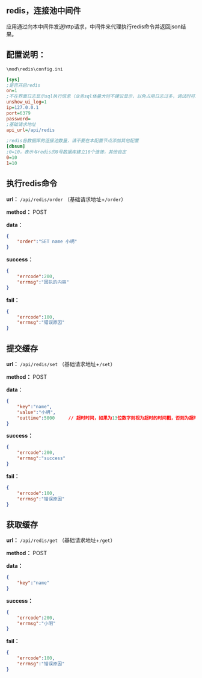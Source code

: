 ## redis，连接池中间件

应用通过向本中间件发送http请求，中间件来代理执行redis命令并返回json结果。



## 配置说明：

`\mod\redis\config.ini`

```ini
[sys]
;是否开启redis
on=1
;不在界面日志显示sql执行信息（业务sql体量大时不建议显示，以免占用日志过多，调试时可通过命令临时显示sql日志或在日志文件查看）
unshow_ui_log=1
ip=127.0.0.1
port=6379           
password=
;基础请求地址
api_url=/api/redis

;redis各数据库的连接池数量，请不要在本配置节点添加其他配置
[dbsum]
;0=10，表示与redis的0号数据库建立10个连接，其他自定
0=10
1=10
```



## 执行redis命令

**url：** `/api/redis/order`     （基础请求地址+`/order`）

**method：** POST

**data：**

```json
{
	"order":"SET name 小明"
}
```

**success：**

```json
{
	"errcode":200,
	"errmsg":"回执的内容"
}
```

**fail：**

```json
{
	"errcode":100,
	"errmsg":"错误原因"
}
```



## 提交缓存

**url：** `/api/redis/set`     （基础请求地址+`/set`）

**method：** POST

**data：**

```json
{
	"key":"name",
    "value":"小明",
    "outtime":5000     // 超时时间，如果为13位数字则视为超时的时间戳，否则为超时的毫秒数
}
```

**success：**

```json
{
	"errcode":200,
	"errmsg":"success"
}
```

**fail：**

```json
{
	"errcode":100,
	"errmsg":"错误原因"
}
```



## 获取缓存

**url：** `/api/redis/get`     （基础请求地址+`/get`）

**method：** POST

**data：**

```json
{
	"key":"name"
}
```

**success：**

```json
{
	"errcode":200,
	"errmsg":"小明"
}
```

**fail：**

```json
{
	"errcode":100,
	"errmsg":"错误原因"
}
```

